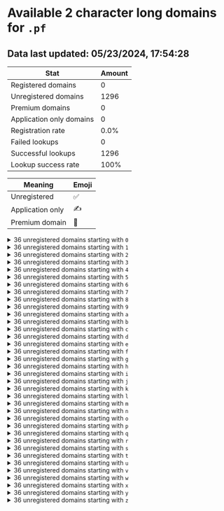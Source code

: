 # Available 2 character long domains for `.pf`

## Data last updated: 05/23/2024, 17:54:28

|Stat|Amount|
|--|--|
|Registered domains|0|
|Unregistered domains|1296|
|Premium domains|0|
|Application only domains|0|
|Registration rate|0.0%|
|Failed lookups|0|
|Successful lookups|1296|
|Lookup success rate|100%|


|Meaning|Emoji|
|--|--|
|Unregistered|:white_check_mark:|
|Application only|:writing_hand:|
|Premium domain|:gem:|

<details>
<summary>36 unregistered domains starting with <bold><code>0</code></bold></summary>

|Type|Domain|
|--|--|
|:white_check_mark:|`00.pf`|
|:white_check_mark:|`01.pf`|
|:white_check_mark:|`02.pf`|
|:white_check_mark:|`03.pf`|
|:white_check_mark:|`04.pf`|
|:white_check_mark:|`05.pf`|
|:white_check_mark:|`06.pf`|
|:white_check_mark:|`07.pf`|
|:white_check_mark:|`08.pf`|
|:white_check_mark:|`09.pf`|
|:white_check_mark:|`0a.pf`|
|:white_check_mark:|`0b.pf`|
|:white_check_mark:|`0c.pf`|
|:white_check_mark:|`0d.pf`|
|:white_check_mark:|`0e.pf`|
|:white_check_mark:|`0f.pf`|
|:white_check_mark:|`0g.pf`|
|:white_check_mark:|`0h.pf`|
|:white_check_mark:|`0i.pf`|
|:white_check_mark:|`0j.pf`|
|:white_check_mark:|`0k.pf`|
|:white_check_mark:|`0l.pf`|
|:white_check_mark:|`0m.pf`|
|:white_check_mark:|`0n.pf`|
|:white_check_mark:|`0o.pf`|
|:white_check_mark:|`0p.pf`|
|:white_check_mark:|`0q.pf`|
|:white_check_mark:|`0r.pf`|
|:white_check_mark:|`0s.pf`|
|:white_check_mark:|`0t.pf`|
|:white_check_mark:|`0u.pf`|
|:white_check_mark:|`0v.pf`|
|:white_check_mark:|`0w.pf`|
|:white_check_mark:|`0x.pf`|
|:white_check_mark:|`0y.pf`|
|:white_check_mark:|`0z.pf`|
</details>
<details>
<summary>36 unregistered domains starting with <bold><code>1</code></bold></summary>

|Type|Domain|
|--|--|
|:white_check_mark:|`10.pf`|
|:white_check_mark:|`11.pf`|
|:white_check_mark:|`12.pf`|
|:white_check_mark:|`13.pf`|
|:white_check_mark:|`14.pf`|
|:white_check_mark:|`15.pf`|
|:white_check_mark:|`16.pf`|
|:white_check_mark:|`17.pf`|
|:white_check_mark:|`18.pf`|
|:white_check_mark:|`19.pf`|
|:white_check_mark:|`1a.pf`|
|:white_check_mark:|`1b.pf`|
|:white_check_mark:|`1c.pf`|
|:white_check_mark:|`1d.pf`|
|:white_check_mark:|`1e.pf`|
|:white_check_mark:|`1f.pf`|
|:white_check_mark:|`1g.pf`|
|:white_check_mark:|`1h.pf`|
|:white_check_mark:|`1i.pf`|
|:white_check_mark:|`1j.pf`|
|:white_check_mark:|`1k.pf`|
|:white_check_mark:|`1l.pf`|
|:white_check_mark:|`1m.pf`|
|:white_check_mark:|`1n.pf`|
|:white_check_mark:|`1o.pf`|
|:white_check_mark:|`1p.pf`|
|:white_check_mark:|`1q.pf`|
|:white_check_mark:|`1r.pf`|
|:white_check_mark:|`1s.pf`|
|:white_check_mark:|`1t.pf`|
|:white_check_mark:|`1u.pf`|
|:white_check_mark:|`1v.pf`|
|:white_check_mark:|`1w.pf`|
|:white_check_mark:|`1x.pf`|
|:white_check_mark:|`1y.pf`|
|:white_check_mark:|`1z.pf`|
</details>
<details>
<summary>36 unregistered domains starting with <bold><code>2</code></bold></summary>

|Type|Domain|
|--|--|
|:white_check_mark:|`20.pf`|
|:white_check_mark:|`21.pf`|
|:white_check_mark:|`22.pf`|
|:white_check_mark:|`23.pf`|
|:white_check_mark:|`24.pf`|
|:white_check_mark:|`25.pf`|
|:white_check_mark:|`26.pf`|
|:white_check_mark:|`27.pf`|
|:white_check_mark:|`28.pf`|
|:white_check_mark:|`29.pf`|
|:white_check_mark:|`2a.pf`|
|:white_check_mark:|`2b.pf`|
|:white_check_mark:|`2c.pf`|
|:white_check_mark:|`2d.pf`|
|:white_check_mark:|`2e.pf`|
|:white_check_mark:|`2f.pf`|
|:white_check_mark:|`2g.pf`|
|:white_check_mark:|`2h.pf`|
|:white_check_mark:|`2i.pf`|
|:white_check_mark:|`2j.pf`|
|:white_check_mark:|`2k.pf`|
|:white_check_mark:|`2l.pf`|
|:white_check_mark:|`2m.pf`|
|:white_check_mark:|`2n.pf`|
|:white_check_mark:|`2o.pf`|
|:white_check_mark:|`2p.pf`|
|:white_check_mark:|`2q.pf`|
|:white_check_mark:|`2r.pf`|
|:white_check_mark:|`2s.pf`|
|:white_check_mark:|`2t.pf`|
|:white_check_mark:|`2u.pf`|
|:white_check_mark:|`2v.pf`|
|:white_check_mark:|`2w.pf`|
|:white_check_mark:|`2x.pf`|
|:white_check_mark:|`2y.pf`|
|:white_check_mark:|`2z.pf`|
</details>
<details>
<summary>36 unregistered domains starting with <bold><code>3</code></bold></summary>

|Type|Domain|
|--|--|
|:white_check_mark:|`30.pf`|
|:white_check_mark:|`31.pf`|
|:white_check_mark:|`32.pf`|
|:white_check_mark:|`33.pf`|
|:white_check_mark:|`34.pf`|
|:white_check_mark:|`35.pf`|
|:white_check_mark:|`36.pf`|
|:white_check_mark:|`37.pf`|
|:white_check_mark:|`38.pf`|
|:white_check_mark:|`39.pf`|
|:white_check_mark:|`3a.pf`|
|:white_check_mark:|`3b.pf`|
|:white_check_mark:|`3c.pf`|
|:white_check_mark:|`3d.pf`|
|:white_check_mark:|`3e.pf`|
|:white_check_mark:|`3f.pf`|
|:white_check_mark:|`3g.pf`|
|:white_check_mark:|`3h.pf`|
|:white_check_mark:|`3i.pf`|
|:white_check_mark:|`3j.pf`|
|:white_check_mark:|`3k.pf`|
|:white_check_mark:|`3l.pf`|
|:white_check_mark:|`3m.pf`|
|:white_check_mark:|`3n.pf`|
|:white_check_mark:|`3o.pf`|
|:white_check_mark:|`3p.pf`|
|:white_check_mark:|`3q.pf`|
|:white_check_mark:|`3r.pf`|
|:white_check_mark:|`3s.pf`|
|:white_check_mark:|`3t.pf`|
|:white_check_mark:|`3u.pf`|
|:white_check_mark:|`3v.pf`|
|:white_check_mark:|`3w.pf`|
|:white_check_mark:|`3x.pf`|
|:white_check_mark:|`3y.pf`|
|:white_check_mark:|`3z.pf`|
</details>
<details>
<summary>36 unregistered domains starting with <bold><code>4</code></bold></summary>

|Type|Domain|
|--|--|
|:white_check_mark:|`40.pf`|
|:white_check_mark:|`41.pf`|
|:white_check_mark:|`42.pf`|
|:white_check_mark:|`43.pf`|
|:white_check_mark:|`44.pf`|
|:white_check_mark:|`45.pf`|
|:white_check_mark:|`46.pf`|
|:white_check_mark:|`47.pf`|
|:white_check_mark:|`48.pf`|
|:white_check_mark:|`49.pf`|
|:white_check_mark:|`4a.pf`|
|:white_check_mark:|`4b.pf`|
|:white_check_mark:|`4c.pf`|
|:white_check_mark:|`4d.pf`|
|:white_check_mark:|`4e.pf`|
|:white_check_mark:|`4f.pf`|
|:white_check_mark:|`4g.pf`|
|:white_check_mark:|`4h.pf`|
|:white_check_mark:|`4i.pf`|
|:white_check_mark:|`4j.pf`|
|:white_check_mark:|`4k.pf`|
|:white_check_mark:|`4l.pf`|
|:white_check_mark:|`4m.pf`|
|:white_check_mark:|`4n.pf`|
|:white_check_mark:|`4o.pf`|
|:white_check_mark:|`4p.pf`|
|:white_check_mark:|`4q.pf`|
|:white_check_mark:|`4r.pf`|
|:white_check_mark:|`4s.pf`|
|:white_check_mark:|`4t.pf`|
|:white_check_mark:|`4u.pf`|
|:white_check_mark:|`4v.pf`|
|:white_check_mark:|`4w.pf`|
|:white_check_mark:|`4x.pf`|
|:white_check_mark:|`4y.pf`|
|:white_check_mark:|`4z.pf`|
</details>
<details>
<summary>36 unregistered domains starting with <bold><code>5</code></bold></summary>

|Type|Domain|
|--|--|
|:white_check_mark:|`50.pf`|
|:white_check_mark:|`51.pf`|
|:white_check_mark:|`52.pf`|
|:white_check_mark:|`53.pf`|
|:white_check_mark:|`54.pf`|
|:white_check_mark:|`55.pf`|
|:white_check_mark:|`56.pf`|
|:white_check_mark:|`57.pf`|
|:white_check_mark:|`58.pf`|
|:white_check_mark:|`59.pf`|
|:white_check_mark:|`5a.pf`|
|:white_check_mark:|`5b.pf`|
|:white_check_mark:|`5c.pf`|
|:white_check_mark:|`5d.pf`|
|:white_check_mark:|`5e.pf`|
|:white_check_mark:|`5f.pf`|
|:white_check_mark:|`5g.pf`|
|:white_check_mark:|`5h.pf`|
|:white_check_mark:|`5i.pf`|
|:white_check_mark:|`5j.pf`|
|:white_check_mark:|`5k.pf`|
|:white_check_mark:|`5l.pf`|
|:white_check_mark:|`5m.pf`|
|:white_check_mark:|`5n.pf`|
|:white_check_mark:|`5o.pf`|
|:white_check_mark:|`5p.pf`|
|:white_check_mark:|`5q.pf`|
|:white_check_mark:|`5r.pf`|
|:white_check_mark:|`5s.pf`|
|:white_check_mark:|`5t.pf`|
|:white_check_mark:|`5u.pf`|
|:white_check_mark:|`5v.pf`|
|:white_check_mark:|`5w.pf`|
|:white_check_mark:|`5x.pf`|
|:white_check_mark:|`5y.pf`|
|:white_check_mark:|`5z.pf`|
</details>
<details>
<summary>36 unregistered domains starting with <bold><code>6</code></bold></summary>

|Type|Domain|
|--|--|
|:white_check_mark:|`60.pf`|
|:white_check_mark:|`61.pf`|
|:white_check_mark:|`62.pf`|
|:white_check_mark:|`63.pf`|
|:white_check_mark:|`64.pf`|
|:white_check_mark:|`65.pf`|
|:white_check_mark:|`66.pf`|
|:white_check_mark:|`67.pf`|
|:white_check_mark:|`68.pf`|
|:white_check_mark:|`69.pf`|
|:white_check_mark:|`6a.pf`|
|:white_check_mark:|`6b.pf`|
|:white_check_mark:|`6c.pf`|
|:white_check_mark:|`6d.pf`|
|:white_check_mark:|`6e.pf`|
|:white_check_mark:|`6f.pf`|
|:white_check_mark:|`6g.pf`|
|:white_check_mark:|`6h.pf`|
|:white_check_mark:|`6i.pf`|
|:white_check_mark:|`6j.pf`|
|:white_check_mark:|`6k.pf`|
|:white_check_mark:|`6l.pf`|
|:white_check_mark:|`6m.pf`|
|:white_check_mark:|`6n.pf`|
|:white_check_mark:|`6o.pf`|
|:white_check_mark:|`6p.pf`|
|:white_check_mark:|`6q.pf`|
|:white_check_mark:|`6r.pf`|
|:white_check_mark:|`6s.pf`|
|:white_check_mark:|`6t.pf`|
|:white_check_mark:|`6u.pf`|
|:white_check_mark:|`6v.pf`|
|:white_check_mark:|`6w.pf`|
|:white_check_mark:|`6x.pf`|
|:white_check_mark:|`6y.pf`|
|:white_check_mark:|`6z.pf`|
</details>
<details>
<summary>36 unregistered domains starting with <bold><code>7</code></bold></summary>

|Type|Domain|
|--|--|
|:white_check_mark:|`70.pf`|
|:white_check_mark:|`71.pf`|
|:white_check_mark:|`72.pf`|
|:white_check_mark:|`73.pf`|
|:white_check_mark:|`74.pf`|
|:white_check_mark:|`75.pf`|
|:white_check_mark:|`76.pf`|
|:white_check_mark:|`77.pf`|
|:white_check_mark:|`78.pf`|
|:white_check_mark:|`79.pf`|
|:white_check_mark:|`7a.pf`|
|:white_check_mark:|`7b.pf`|
|:white_check_mark:|`7c.pf`|
|:white_check_mark:|`7d.pf`|
|:white_check_mark:|`7e.pf`|
|:white_check_mark:|`7f.pf`|
|:white_check_mark:|`7g.pf`|
|:white_check_mark:|`7h.pf`|
|:white_check_mark:|`7i.pf`|
|:white_check_mark:|`7j.pf`|
|:white_check_mark:|`7k.pf`|
|:white_check_mark:|`7l.pf`|
|:white_check_mark:|`7m.pf`|
|:white_check_mark:|`7n.pf`|
|:white_check_mark:|`7o.pf`|
|:white_check_mark:|`7p.pf`|
|:white_check_mark:|`7q.pf`|
|:white_check_mark:|`7r.pf`|
|:white_check_mark:|`7s.pf`|
|:white_check_mark:|`7t.pf`|
|:white_check_mark:|`7u.pf`|
|:white_check_mark:|`7v.pf`|
|:white_check_mark:|`7w.pf`|
|:white_check_mark:|`7x.pf`|
|:white_check_mark:|`7y.pf`|
|:white_check_mark:|`7z.pf`|
</details>
<details>
<summary>36 unregistered domains starting with <bold><code>8</code></bold></summary>

|Type|Domain|
|--|--|
|:white_check_mark:|`80.pf`|
|:white_check_mark:|`81.pf`|
|:white_check_mark:|`82.pf`|
|:white_check_mark:|`83.pf`|
|:white_check_mark:|`84.pf`|
|:white_check_mark:|`85.pf`|
|:white_check_mark:|`86.pf`|
|:white_check_mark:|`87.pf`|
|:white_check_mark:|`88.pf`|
|:white_check_mark:|`89.pf`|
|:white_check_mark:|`8a.pf`|
|:white_check_mark:|`8b.pf`|
|:white_check_mark:|`8c.pf`|
|:white_check_mark:|`8d.pf`|
|:white_check_mark:|`8e.pf`|
|:white_check_mark:|`8f.pf`|
|:white_check_mark:|`8g.pf`|
|:white_check_mark:|`8h.pf`|
|:white_check_mark:|`8i.pf`|
|:white_check_mark:|`8j.pf`|
|:white_check_mark:|`8k.pf`|
|:white_check_mark:|`8l.pf`|
|:white_check_mark:|`8m.pf`|
|:white_check_mark:|`8n.pf`|
|:white_check_mark:|`8o.pf`|
|:white_check_mark:|`8p.pf`|
|:white_check_mark:|`8q.pf`|
|:white_check_mark:|`8r.pf`|
|:white_check_mark:|`8s.pf`|
|:white_check_mark:|`8t.pf`|
|:white_check_mark:|`8u.pf`|
|:white_check_mark:|`8v.pf`|
|:white_check_mark:|`8w.pf`|
|:white_check_mark:|`8x.pf`|
|:white_check_mark:|`8y.pf`|
|:white_check_mark:|`8z.pf`|
</details>
<details>
<summary>36 unregistered domains starting with <bold><code>9</code></bold></summary>

|Type|Domain|
|--|--|
|:white_check_mark:|`90.pf`|
|:white_check_mark:|`91.pf`|
|:white_check_mark:|`92.pf`|
|:white_check_mark:|`93.pf`|
|:white_check_mark:|`94.pf`|
|:white_check_mark:|`95.pf`|
|:white_check_mark:|`96.pf`|
|:white_check_mark:|`97.pf`|
|:white_check_mark:|`98.pf`|
|:white_check_mark:|`99.pf`|
|:white_check_mark:|`9a.pf`|
|:white_check_mark:|`9b.pf`|
|:white_check_mark:|`9c.pf`|
|:white_check_mark:|`9d.pf`|
|:white_check_mark:|`9e.pf`|
|:white_check_mark:|`9f.pf`|
|:white_check_mark:|`9g.pf`|
|:white_check_mark:|`9h.pf`|
|:white_check_mark:|`9i.pf`|
|:white_check_mark:|`9j.pf`|
|:white_check_mark:|`9k.pf`|
|:white_check_mark:|`9l.pf`|
|:white_check_mark:|`9m.pf`|
|:white_check_mark:|`9n.pf`|
|:white_check_mark:|`9o.pf`|
|:white_check_mark:|`9p.pf`|
|:white_check_mark:|`9q.pf`|
|:white_check_mark:|`9r.pf`|
|:white_check_mark:|`9s.pf`|
|:white_check_mark:|`9t.pf`|
|:white_check_mark:|`9u.pf`|
|:white_check_mark:|`9v.pf`|
|:white_check_mark:|`9w.pf`|
|:white_check_mark:|`9x.pf`|
|:white_check_mark:|`9y.pf`|
|:white_check_mark:|`9z.pf`|
</details>
<details>
<summary>36 unregistered domains starting with <bold><code>a</code></bold></summary>

|Type|Domain|
|--|--|
|:white_check_mark:|`a0.pf`|
|:white_check_mark:|`a1.pf`|
|:white_check_mark:|`a2.pf`|
|:white_check_mark:|`a3.pf`|
|:white_check_mark:|`a4.pf`|
|:white_check_mark:|`a5.pf`|
|:white_check_mark:|`a6.pf`|
|:white_check_mark:|`a7.pf`|
|:white_check_mark:|`a8.pf`|
|:white_check_mark:|`a9.pf`|
|:white_check_mark:|`aa.pf`|
|:white_check_mark:|`ab.pf`|
|:white_check_mark:|`ac.pf`|
|:white_check_mark:|`ad.pf`|
|:white_check_mark:|`ae.pf`|
|:white_check_mark:|`af.pf`|
|:white_check_mark:|`ag.pf`|
|:white_check_mark:|`ah.pf`|
|:white_check_mark:|`ai.pf`|
|:white_check_mark:|`aj.pf`|
|:white_check_mark:|`ak.pf`|
|:white_check_mark:|`al.pf`|
|:white_check_mark:|`am.pf`|
|:white_check_mark:|`an.pf`|
|:white_check_mark:|`ao.pf`|
|:white_check_mark:|`ap.pf`|
|:white_check_mark:|`aq.pf`|
|:white_check_mark:|`ar.pf`|
|:white_check_mark:|`as.pf`|
|:white_check_mark:|`at.pf`|
|:white_check_mark:|`au.pf`|
|:white_check_mark:|`av.pf`|
|:white_check_mark:|`aw.pf`|
|:white_check_mark:|`ax.pf`|
|:white_check_mark:|`ay.pf`|
|:white_check_mark:|`az.pf`|
</details>
<details>
<summary>36 unregistered domains starting with <bold><code>b</code></bold></summary>

|Type|Domain|
|--|--|
|:white_check_mark:|`b0.pf`|
|:white_check_mark:|`b1.pf`|
|:white_check_mark:|`b2.pf`|
|:white_check_mark:|`b3.pf`|
|:white_check_mark:|`b4.pf`|
|:white_check_mark:|`b5.pf`|
|:white_check_mark:|`b6.pf`|
|:white_check_mark:|`b7.pf`|
|:white_check_mark:|`b8.pf`|
|:white_check_mark:|`b9.pf`|
|:white_check_mark:|`ba.pf`|
|:white_check_mark:|`bb.pf`|
|:white_check_mark:|`bc.pf`|
|:white_check_mark:|`bd.pf`|
|:white_check_mark:|`be.pf`|
|:white_check_mark:|`bf.pf`|
|:white_check_mark:|`bg.pf`|
|:white_check_mark:|`bh.pf`|
|:white_check_mark:|`bi.pf`|
|:white_check_mark:|`bj.pf`|
|:white_check_mark:|`bk.pf`|
|:white_check_mark:|`bl.pf`|
|:white_check_mark:|`bm.pf`|
|:white_check_mark:|`bn.pf`|
|:white_check_mark:|`bo.pf`|
|:white_check_mark:|`bp.pf`|
|:white_check_mark:|`bq.pf`|
|:white_check_mark:|`br.pf`|
|:white_check_mark:|`bs.pf`|
|:white_check_mark:|`bt.pf`|
|:white_check_mark:|`bu.pf`|
|:white_check_mark:|`bv.pf`|
|:white_check_mark:|`bw.pf`|
|:white_check_mark:|`bx.pf`|
|:white_check_mark:|`by.pf`|
|:white_check_mark:|`bz.pf`|
</details>
<details>
<summary>36 unregistered domains starting with <bold><code>c</code></bold></summary>

|Type|Domain|
|--|--|
|:white_check_mark:|`c0.pf`|
|:white_check_mark:|`c1.pf`|
|:white_check_mark:|`c2.pf`|
|:white_check_mark:|`c3.pf`|
|:white_check_mark:|`c4.pf`|
|:white_check_mark:|`c5.pf`|
|:white_check_mark:|`c6.pf`|
|:white_check_mark:|`c7.pf`|
|:white_check_mark:|`c8.pf`|
|:white_check_mark:|`c9.pf`|
|:white_check_mark:|`ca.pf`|
|:white_check_mark:|`cb.pf`|
|:white_check_mark:|`cc.pf`|
|:white_check_mark:|`cd.pf`|
|:white_check_mark:|`ce.pf`|
|:white_check_mark:|`cf.pf`|
|:white_check_mark:|`cg.pf`|
|:white_check_mark:|`ch.pf`|
|:white_check_mark:|`ci.pf`|
|:white_check_mark:|`cj.pf`|
|:white_check_mark:|`ck.pf`|
|:white_check_mark:|`cl.pf`|
|:white_check_mark:|`cm.pf`|
|:white_check_mark:|`cn.pf`|
|:white_check_mark:|`co.pf`|
|:white_check_mark:|`cp.pf`|
|:white_check_mark:|`cq.pf`|
|:white_check_mark:|`cr.pf`|
|:white_check_mark:|`cs.pf`|
|:white_check_mark:|`ct.pf`|
|:white_check_mark:|`cu.pf`|
|:white_check_mark:|`cv.pf`|
|:white_check_mark:|`cw.pf`|
|:white_check_mark:|`cx.pf`|
|:white_check_mark:|`cy.pf`|
|:white_check_mark:|`cz.pf`|
</details>
<details>
<summary>36 unregistered domains starting with <bold><code>d</code></bold></summary>

|Type|Domain|
|--|--|
|:white_check_mark:|`d0.pf`|
|:white_check_mark:|`d1.pf`|
|:white_check_mark:|`d2.pf`|
|:white_check_mark:|`d3.pf`|
|:white_check_mark:|`d4.pf`|
|:white_check_mark:|`d5.pf`|
|:white_check_mark:|`d6.pf`|
|:white_check_mark:|`d7.pf`|
|:white_check_mark:|`d8.pf`|
|:white_check_mark:|`d9.pf`|
|:white_check_mark:|`da.pf`|
|:white_check_mark:|`db.pf`|
|:white_check_mark:|`dc.pf`|
|:white_check_mark:|`dd.pf`|
|:white_check_mark:|`de.pf`|
|:white_check_mark:|`df.pf`|
|:white_check_mark:|`dg.pf`|
|:white_check_mark:|`dh.pf`|
|:white_check_mark:|`di.pf`|
|:white_check_mark:|`dj.pf`|
|:white_check_mark:|`dk.pf`|
|:white_check_mark:|`dl.pf`|
|:white_check_mark:|`dm.pf`|
|:white_check_mark:|`dn.pf`|
|:white_check_mark:|`do.pf`|
|:white_check_mark:|`dp.pf`|
|:white_check_mark:|`dq.pf`|
|:white_check_mark:|`dr.pf`|
|:white_check_mark:|`ds.pf`|
|:white_check_mark:|`dt.pf`|
|:white_check_mark:|`du.pf`|
|:white_check_mark:|`dv.pf`|
|:white_check_mark:|`dw.pf`|
|:white_check_mark:|`dx.pf`|
|:white_check_mark:|`dy.pf`|
|:white_check_mark:|`dz.pf`|
</details>
<details>
<summary>36 unregistered domains starting with <bold><code>e</code></bold></summary>

|Type|Domain|
|--|--|
|:white_check_mark:|`e0.pf`|
|:white_check_mark:|`e1.pf`|
|:white_check_mark:|`e2.pf`|
|:white_check_mark:|`e3.pf`|
|:white_check_mark:|`e4.pf`|
|:white_check_mark:|`e5.pf`|
|:white_check_mark:|`e6.pf`|
|:white_check_mark:|`e7.pf`|
|:white_check_mark:|`e8.pf`|
|:white_check_mark:|`e9.pf`|
|:white_check_mark:|`ea.pf`|
|:white_check_mark:|`eb.pf`|
|:white_check_mark:|`ec.pf`|
|:white_check_mark:|`ed.pf`|
|:white_check_mark:|`ee.pf`|
|:white_check_mark:|`ef.pf`|
|:white_check_mark:|`eg.pf`|
|:white_check_mark:|`eh.pf`|
|:white_check_mark:|`ei.pf`|
|:white_check_mark:|`ej.pf`|
|:white_check_mark:|`ek.pf`|
|:white_check_mark:|`el.pf`|
|:white_check_mark:|`em.pf`|
|:white_check_mark:|`en.pf`|
|:white_check_mark:|`eo.pf`|
|:white_check_mark:|`ep.pf`|
|:white_check_mark:|`eq.pf`|
|:white_check_mark:|`er.pf`|
|:white_check_mark:|`es.pf`|
|:white_check_mark:|`et.pf`|
|:white_check_mark:|`eu.pf`|
|:white_check_mark:|`ev.pf`|
|:white_check_mark:|`ew.pf`|
|:white_check_mark:|`ex.pf`|
|:white_check_mark:|`ey.pf`|
|:white_check_mark:|`ez.pf`|
</details>
<details>
<summary>36 unregistered domains starting with <bold><code>f</code></bold></summary>

|Type|Domain|
|--|--|
|:white_check_mark:|`f0.pf`|
|:white_check_mark:|`f1.pf`|
|:white_check_mark:|`f2.pf`|
|:white_check_mark:|`f3.pf`|
|:white_check_mark:|`f4.pf`|
|:white_check_mark:|`f5.pf`|
|:white_check_mark:|`f6.pf`|
|:white_check_mark:|`f7.pf`|
|:white_check_mark:|`f8.pf`|
|:white_check_mark:|`f9.pf`|
|:white_check_mark:|`fa.pf`|
|:white_check_mark:|`fb.pf`|
|:white_check_mark:|`fc.pf`|
|:white_check_mark:|`fd.pf`|
|:white_check_mark:|`fe.pf`|
|:white_check_mark:|`ff.pf`|
|:white_check_mark:|`fg.pf`|
|:white_check_mark:|`fh.pf`|
|:white_check_mark:|`fi.pf`|
|:white_check_mark:|`fj.pf`|
|:white_check_mark:|`fk.pf`|
|:white_check_mark:|`fl.pf`|
|:white_check_mark:|`fm.pf`|
|:white_check_mark:|`fn.pf`|
|:white_check_mark:|`fo.pf`|
|:white_check_mark:|`fp.pf`|
|:white_check_mark:|`fq.pf`|
|:white_check_mark:|`fr.pf`|
|:white_check_mark:|`fs.pf`|
|:white_check_mark:|`ft.pf`|
|:white_check_mark:|`fu.pf`|
|:white_check_mark:|`fv.pf`|
|:white_check_mark:|`fw.pf`|
|:white_check_mark:|`fx.pf`|
|:white_check_mark:|`fy.pf`|
|:white_check_mark:|`fz.pf`|
</details>
<details>
<summary>36 unregistered domains starting with <bold><code>g</code></bold></summary>

|Type|Domain|
|--|--|
|:white_check_mark:|`g0.pf`|
|:white_check_mark:|`g1.pf`|
|:white_check_mark:|`g2.pf`|
|:white_check_mark:|`g3.pf`|
|:white_check_mark:|`g4.pf`|
|:white_check_mark:|`g5.pf`|
|:white_check_mark:|`g6.pf`|
|:white_check_mark:|`g7.pf`|
|:white_check_mark:|`g8.pf`|
|:white_check_mark:|`g9.pf`|
|:white_check_mark:|`ga.pf`|
|:white_check_mark:|`gb.pf`|
|:white_check_mark:|`gc.pf`|
|:white_check_mark:|`gd.pf`|
|:white_check_mark:|`ge.pf`|
|:white_check_mark:|`gf.pf`|
|:white_check_mark:|`gg.pf`|
|:white_check_mark:|`gh.pf`|
|:white_check_mark:|`gi.pf`|
|:white_check_mark:|`gj.pf`|
|:white_check_mark:|`gk.pf`|
|:white_check_mark:|`gl.pf`|
|:white_check_mark:|`gm.pf`|
|:white_check_mark:|`gn.pf`|
|:white_check_mark:|`go.pf`|
|:white_check_mark:|`gp.pf`|
|:white_check_mark:|`gq.pf`|
|:white_check_mark:|`gr.pf`|
|:white_check_mark:|`gs.pf`|
|:white_check_mark:|`gt.pf`|
|:white_check_mark:|`gu.pf`|
|:white_check_mark:|`gv.pf`|
|:white_check_mark:|`gw.pf`|
|:white_check_mark:|`gx.pf`|
|:white_check_mark:|`gy.pf`|
|:white_check_mark:|`gz.pf`|
</details>
<details>
<summary>36 unregistered domains starting with <bold><code>h</code></bold></summary>

|Type|Domain|
|--|--|
|:white_check_mark:|`h0.pf`|
|:white_check_mark:|`h1.pf`|
|:white_check_mark:|`h2.pf`|
|:white_check_mark:|`h3.pf`|
|:white_check_mark:|`h4.pf`|
|:white_check_mark:|`h5.pf`|
|:white_check_mark:|`h6.pf`|
|:white_check_mark:|`h7.pf`|
|:white_check_mark:|`h8.pf`|
|:white_check_mark:|`h9.pf`|
|:white_check_mark:|`ha.pf`|
|:white_check_mark:|`hb.pf`|
|:white_check_mark:|`hc.pf`|
|:white_check_mark:|`hd.pf`|
|:white_check_mark:|`he.pf`|
|:white_check_mark:|`hf.pf`|
|:white_check_mark:|`hg.pf`|
|:white_check_mark:|`hh.pf`|
|:white_check_mark:|`hi.pf`|
|:white_check_mark:|`hj.pf`|
|:white_check_mark:|`hk.pf`|
|:white_check_mark:|`hl.pf`|
|:white_check_mark:|`hm.pf`|
|:white_check_mark:|`hn.pf`|
|:white_check_mark:|`ho.pf`|
|:white_check_mark:|`hp.pf`|
|:white_check_mark:|`hq.pf`|
|:white_check_mark:|`hr.pf`|
|:white_check_mark:|`hs.pf`|
|:white_check_mark:|`ht.pf`|
|:white_check_mark:|`hu.pf`|
|:white_check_mark:|`hv.pf`|
|:white_check_mark:|`hw.pf`|
|:white_check_mark:|`hx.pf`|
|:white_check_mark:|`hy.pf`|
|:white_check_mark:|`hz.pf`|
</details>
<details>
<summary>36 unregistered domains starting with <bold><code>i</code></bold></summary>

|Type|Domain|
|--|--|
|:white_check_mark:|`i0.pf`|
|:white_check_mark:|`i1.pf`|
|:white_check_mark:|`i2.pf`|
|:white_check_mark:|`i3.pf`|
|:white_check_mark:|`i4.pf`|
|:white_check_mark:|`i5.pf`|
|:white_check_mark:|`i6.pf`|
|:white_check_mark:|`i7.pf`|
|:white_check_mark:|`i8.pf`|
|:white_check_mark:|`i9.pf`|
|:white_check_mark:|`ia.pf`|
|:white_check_mark:|`ib.pf`|
|:white_check_mark:|`ic.pf`|
|:white_check_mark:|`id.pf`|
|:white_check_mark:|`ie.pf`|
|:white_check_mark:|`if.pf`|
|:white_check_mark:|`ig.pf`|
|:white_check_mark:|`ih.pf`|
|:white_check_mark:|`ii.pf`|
|:white_check_mark:|`ij.pf`|
|:white_check_mark:|`ik.pf`|
|:white_check_mark:|`il.pf`|
|:white_check_mark:|`im.pf`|
|:white_check_mark:|`in.pf`|
|:white_check_mark:|`io.pf`|
|:white_check_mark:|`ip.pf`|
|:white_check_mark:|`iq.pf`|
|:white_check_mark:|`ir.pf`|
|:white_check_mark:|`is.pf`|
|:white_check_mark:|`it.pf`|
|:white_check_mark:|`iu.pf`|
|:white_check_mark:|`iv.pf`|
|:white_check_mark:|`iw.pf`|
|:white_check_mark:|`ix.pf`|
|:white_check_mark:|`iy.pf`|
|:white_check_mark:|`iz.pf`|
</details>
<details>
<summary>36 unregistered domains starting with <bold><code>j</code></bold></summary>

|Type|Domain|
|--|--|
|:white_check_mark:|`j0.pf`|
|:white_check_mark:|`j1.pf`|
|:white_check_mark:|`j2.pf`|
|:white_check_mark:|`j3.pf`|
|:white_check_mark:|`j4.pf`|
|:white_check_mark:|`j5.pf`|
|:white_check_mark:|`j6.pf`|
|:white_check_mark:|`j7.pf`|
|:white_check_mark:|`j8.pf`|
|:white_check_mark:|`j9.pf`|
|:white_check_mark:|`ja.pf`|
|:white_check_mark:|`jb.pf`|
|:white_check_mark:|`jc.pf`|
|:white_check_mark:|`jd.pf`|
|:white_check_mark:|`je.pf`|
|:white_check_mark:|`jf.pf`|
|:white_check_mark:|`jg.pf`|
|:white_check_mark:|`jh.pf`|
|:white_check_mark:|`ji.pf`|
|:white_check_mark:|`jj.pf`|
|:white_check_mark:|`jk.pf`|
|:white_check_mark:|`jl.pf`|
|:white_check_mark:|`jm.pf`|
|:white_check_mark:|`jn.pf`|
|:white_check_mark:|`jo.pf`|
|:white_check_mark:|`jp.pf`|
|:white_check_mark:|`jq.pf`|
|:white_check_mark:|`jr.pf`|
|:white_check_mark:|`js.pf`|
|:white_check_mark:|`jt.pf`|
|:white_check_mark:|`ju.pf`|
|:white_check_mark:|`jv.pf`|
|:white_check_mark:|`jw.pf`|
|:white_check_mark:|`jx.pf`|
|:white_check_mark:|`jy.pf`|
|:white_check_mark:|`jz.pf`|
</details>
<details>
<summary>36 unregistered domains starting with <bold><code>k</code></bold></summary>

|Type|Domain|
|--|--|
|:white_check_mark:|`k0.pf`|
|:white_check_mark:|`k1.pf`|
|:white_check_mark:|`k2.pf`|
|:white_check_mark:|`k3.pf`|
|:white_check_mark:|`k4.pf`|
|:white_check_mark:|`k5.pf`|
|:white_check_mark:|`k6.pf`|
|:white_check_mark:|`k7.pf`|
|:white_check_mark:|`k8.pf`|
|:white_check_mark:|`k9.pf`|
|:white_check_mark:|`ka.pf`|
|:white_check_mark:|`kb.pf`|
|:white_check_mark:|`kc.pf`|
|:white_check_mark:|`kd.pf`|
|:white_check_mark:|`ke.pf`|
|:white_check_mark:|`kf.pf`|
|:white_check_mark:|`kg.pf`|
|:white_check_mark:|`kh.pf`|
|:white_check_mark:|`ki.pf`|
|:white_check_mark:|`kj.pf`|
|:white_check_mark:|`kk.pf`|
|:white_check_mark:|`kl.pf`|
|:white_check_mark:|`km.pf`|
|:white_check_mark:|`kn.pf`|
|:white_check_mark:|`ko.pf`|
|:white_check_mark:|`kp.pf`|
|:white_check_mark:|`kq.pf`|
|:white_check_mark:|`kr.pf`|
|:white_check_mark:|`ks.pf`|
|:white_check_mark:|`kt.pf`|
|:white_check_mark:|`ku.pf`|
|:white_check_mark:|`kv.pf`|
|:white_check_mark:|`kw.pf`|
|:white_check_mark:|`kx.pf`|
|:white_check_mark:|`ky.pf`|
|:white_check_mark:|`kz.pf`|
</details>
<details>
<summary>36 unregistered domains starting with <bold><code>l</code></bold></summary>

|Type|Domain|
|--|--|
|:white_check_mark:|`l0.pf`|
|:white_check_mark:|`l1.pf`|
|:white_check_mark:|`l2.pf`|
|:white_check_mark:|`l3.pf`|
|:white_check_mark:|`l4.pf`|
|:white_check_mark:|`l5.pf`|
|:white_check_mark:|`l6.pf`|
|:white_check_mark:|`l7.pf`|
|:white_check_mark:|`l8.pf`|
|:white_check_mark:|`l9.pf`|
|:white_check_mark:|`la.pf`|
|:white_check_mark:|`lb.pf`|
|:white_check_mark:|`lc.pf`|
|:white_check_mark:|`ld.pf`|
|:white_check_mark:|`le.pf`|
|:white_check_mark:|`lf.pf`|
|:white_check_mark:|`lg.pf`|
|:white_check_mark:|`lh.pf`|
|:white_check_mark:|`li.pf`|
|:white_check_mark:|`lj.pf`|
|:white_check_mark:|`lk.pf`|
|:white_check_mark:|`ll.pf`|
|:white_check_mark:|`lm.pf`|
|:white_check_mark:|`ln.pf`|
|:white_check_mark:|`lo.pf`|
|:white_check_mark:|`lp.pf`|
|:white_check_mark:|`lq.pf`|
|:white_check_mark:|`lr.pf`|
|:white_check_mark:|`ls.pf`|
|:white_check_mark:|`lt.pf`|
|:white_check_mark:|`lu.pf`|
|:white_check_mark:|`lv.pf`|
|:white_check_mark:|`lw.pf`|
|:white_check_mark:|`lx.pf`|
|:white_check_mark:|`ly.pf`|
|:white_check_mark:|`lz.pf`|
</details>
<details>
<summary>36 unregistered domains starting with <bold><code>m</code></bold></summary>

|Type|Domain|
|--|--|
|:white_check_mark:|`m0.pf`|
|:white_check_mark:|`m1.pf`|
|:white_check_mark:|`m2.pf`|
|:white_check_mark:|`m3.pf`|
|:white_check_mark:|`m4.pf`|
|:white_check_mark:|`m5.pf`|
|:white_check_mark:|`m6.pf`|
|:white_check_mark:|`m7.pf`|
|:white_check_mark:|`m8.pf`|
|:white_check_mark:|`m9.pf`|
|:white_check_mark:|`ma.pf`|
|:white_check_mark:|`mb.pf`|
|:white_check_mark:|`mc.pf`|
|:white_check_mark:|`md.pf`|
|:white_check_mark:|`me.pf`|
|:white_check_mark:|`mf.pf`|
|:white_check_mark:|`mg.pf`|
|:white_check_mark:|`mh.pf`|
|:white_check_mark:|`mi.pf`|
|:white_check_mark:|`mj.pf`|
|:white_check_mark:|`mk.pf`|
|:white_check_mark:|`ml.pf`|
|:white_check_mark:|`mm.pf`|
|:white_check_mark:|`mn.pf`|
|:white_check_mark:|`mo.pf`|
|:white_check_mark:|`mp.pf`|
|:white_check_mark:|`mq.pf`|
|:white_check_mark:|`mr.pf`|
|:white_check_mark:|`ms.pf`|
|:white_check_mark:|`mt.pf`|
|:white_check_mark:|`mu.pf`|
|:white_check_mark:|`mv.pf`|
|:white_check_mark:|`mw.pf`|
|:white_check_mark:|`mx.pf`|
|:white_check_mark:|`my.pf`|
|:white_check_mark:|`mz.pf`|
</details>
<details>
<summary>36 unregistered domains starting with <bold><code>n</code></bold></summary>

|Type|Domain|
|--|--|
|:white_check_mark:|`n0.pf`|
|:white_check_mark:|`n1.pf`|
|:white_check_mark:|`n2.pf`|
|:white_check_mark:|`n3.pf`|
|:white_check_mark:|`n4.pf`|
|:white_check_mark:|`n5.pf`|
|:white_check_mark:|`n6.pf`|
|:white_check_mark:|`n7.pf`|
|:white_check_mark:|`n8.pf`|
|:white_check_mark:|`n9.pf`|
|:white_check_mark:|`na.pf`|
|:white_check_mark:|`nb.pf`|
|:white_check_mark:|`nc.pf`|
|:white_check_mark:|`nd.pf`|
|:white_check_mark:|`ne.pf`|
|:white_check_mark:|`nf.pf`|
|:white_check_mark:|`ng.pf`|
|:white_check_mark:|`nh.pf`|
|:white_check_mark:|`ni.pf`|
|:white_check_mark:|`nj.pf`|
|:white_check_mark:|`nk.pf`|
|:white_check_mark:|`nl.pf`|
|:white_check_mark:|`nm.pf`|
|:white_check_mark:|`nn.pf`|
|:white_check_mark:|`no.pf`|
|:white_check_mark:|`np.pf`|
|:white_check_mark:|`nq.pf`|
|:white_check_mark:|`nr.pf`|
|:white_check_mark:|`ns.pf`|
|:white_check_mark:|`nt.pf`|
|:white_check_mark:|`nu.pf`|
|:white_check_mark:|`nv.pf`|
|:white_check_mark:|`nw.pf`|
|:white_check_mark:|`nx.pf`|
|:white_check_mark:|`ny.pf`|
|:white_check_mark:|`nz.pf`|
</details>
<details>
<summary>36 unregistered domains starting with <bold><code>o</code></bold></summary>

|Type|Domain|
|--|--|
|:white_check_mark:|`o0.pf`|
|:white_check_mark:|`o1.pf`|
|:white_check_mark:|`o2.pf`|
|:white_check_mark:|`o3.pf`|
|:white_check_mark:|`o4.pf`|
|:white_check_mark:|`o5.pf`|
|:white_check_mark:|`o6.pf`|
|:white_check_mark:|`o7.pf`|
|:white_check_mark:|`o8.pf`|
|:white_check_mark:|`o9.pf`|
|:white_check_mark:|`oa.pf`|
|:white_check_mark:|`ob.pf`|
|:white_check_mark:|`oc.pf`|
|:white_check_mark:|`od.pf`|
|:white_check_mark:|`oe.pf`|
|:white_check_mark:|`of.pf`|
|:white_check_mark:|`og.pf`|
|:white_check_mark:|`oh.pf`|
|:white_check_mark:|`oi.pf`|
|:white_check_mark:|`oj.pf`|
|:white_check_mark:|`ok.pf`|
|:white_check_mark:|`ol.pf`|
|:white_check_mark:|`om.pf`|
|:white_check_mark:|`on.pf`|
|:white_check_mark:|`oo.pf`|
|:white_check_mark:|`op.pf`|
|:white_check_mark:|`oq.pf`|
|:white_check_mark:|`or.pf`|
|:white_check_mark:|`os.pf`|
|:white_check_mark:|`ot.pf`|
|:white_check_mark:|`ou.pf`|
|:white_check_mark:|`ov.pf`|
|:white_check_mark:|`ow.pf`|
|:white_check_mark:|`ox.pf`|
|:white_check_mark:|`oy.pf`|
|:white_check_mark:|`oz.pf`|
</details>
<details>
<summary>36 unregistered domains starting with <bold><code>p</code></bold></summary>

|Type|Domain|
|--|--|
|:white_check_mark:|`p0.pf`|
|:white_check_mark:|`p1.pf`|
|:white_check_mark:|`p2.pf`|
|:white_check_mark:|`p3.pf`|
|:white_check_mark:|`p4.pf`|
|:white_check_mark:|`p5.pf`|
|:white_check_mark:|`p6.pf`|
|:white_check_mark:|`p7.pf`|
|:white_check_mark:|`p8.pf`|
|:white_check_mark:|`p9.pf`|
|:white_check_mark:|`pa.pf`|
|:white_check_mark:|`pb.pf`|
|:white_check_mark:|`pc.pf`|
|:white_check_mark:|`pd.pf`|
|:white_check_mark:|`pe.pf`|
|:white_check_mark:|`pf.pf`|
|:white_check_mark:|`pg.pf`|
|:white_check_mark:|`ph.pf`|
|:white_check_mark:|`pi.pf`|
|:white_check_mark:|`pj.pf`|
|:white_check_mark:|`pk.pf`|
|:white_check_mark:|`pl.pf`|
|:white_check_mark:|`pm.pf`|
|:white_check_mark:|`pn.pf`|
|:white_check_mark:|`po.pf`|
|:white_check_mark:|`pp.pf`|
|:white_check_mark:|`pq.pf`|
|:white_check_mark:|`pr.pf`|
|:white_check_mark:|`ps.pf`|
|:white_check_mark:|`pt.pf`|
|:white_check_mark:|`pu.pf`|
|:white_check_mark:|`pv.pf`|
|:white_check_mark:|`pw.pf`|
|:white_check_mark:|`px.pf`|
|:white_check_mark:|`py.pf`|
|:white_check_mark:|`pz.pf`|
</details>
<details>
<summary>36 unregistered domains starting with <bold><code>q</code></bold></summary>

|Type|Domain|
|--|--|
|:white_check_mark:|`q0.pf`|
|:white_check_mark:|`q1.pf`|
|:white_check_mark:|`q2.pf`|
|:white_check_mark:|`q3.pf`|
|:white_check_mark:|`q4.pf`|
|:white_check_mark:|`q5.pf`|
|:white_check_mark:|`q6.pf`|
|:white_check_mark:|`q7.pf`|
|:white_check_mark:|`q8.pf`|
|:white_check_mark:|`q9.pf`|
|:white_check_mark:|`qa.pf`|
|:white_check_mark:|`qb.pf`|
|:white_check_mark:|`qc.pf`|
|:white_check_mark:|`qd.pf`|
|:white_check_mark:|`qe.pf`|
|:white_check_mark:|`qf.pf`|
|:white_check_mark:|`qg.pf`|
|:white_check_mark:|`qh.pf`|
|:white_check_mark:|`qi.pf`|
|:white_check_mark:|`qj.pf`|
|:white_check_mark:|`qk.pf`|
|:white_check_mark:|`ql.pf`|
|:white_check_mark:|`qm.pf`|
|:white_check_mark:|`qn.pf`|
|:white_check_mark:|`qo.pf`|
|:white_check_mark:|`qp.pf`|
|:white_check_mark:|`qq.pf`|
|:white_check_mark:|`qr.pf`|
|:white_check_mark:|`qs.pf`|
|:white_check_mark:|`qt.pf`|
|:white_check_mark:|`qu.pf`|
|:white_check_mark:|`qv.pf`|
|:white_check_mark:|`qw.pf`|
|:white_check_mark:|`qx.pf`|
|:white_check_mark:|`qy.pf`|
|:white_check_mark:|`qz.pf`|
</details>
<details>
<summary>36 unregistered domains starting with <bold><code>r</code></bold></summary>

|Type|Domain|
|--|--|
|:white_check_mark:|`r0.pf`|
|:white_check_mark:|`r1.pf`|
|:white_check_mark:|`r2.pf`|
|:white_check_mark:|`r3.pf`|
|:white_check_mark:|`r4.pf`|
|:white_check_mark:|`r5.pf`|
|:white_check_mark:|`r6.pf`|
|:white_check_mark:|`r7.pf`|
|:white_check_mark:|`r8.pf`|
|:white_check_mark:|`r9.pf`|
|:white_check_mark:|`ra.pf`|
|:white_check_mark:|`rb.pf`|
|:white_check_mark:|`rc.pf`|
|:white_check_mark:|`rd.pf`|
|:white_check_mark:|`re.pf`|
|:white_check_mark:|`rf.pf`|
|:white_check_mark:|`rg.pf`|
|:white_check_mark:|`rh.pf`|
|:white_check_mark:|`ri.pf`|
|:white_check_mark:|`rj.pf`|
|:white_check_mark:|`rk.pf`|
|:white_check_mark:|`rl.pf`|
|:white_check_mark:|`rm.pf`|
|:white_check_mark:|`rn.pf`|
|:white_check_mark:|`ro.pf`|
|:white_check_mark:|`rp.pf`|
|:white_check_mark:|`rq.pf`|
|:white_check_mark:|`rr.pf`|
|:white_check_mark:|`rs.pf`|
|:white_check_mark:|`rt.pf`|
|:white_check_mark:|`ru.pf`|
|:white_check_mark:|`rv.pf`|
|:white_check_mark:|`rw.pf`|
|:white_check_mark:|`rx.pf`|
|:white_check_mark:|`ry.pf`|
|:white_check_mark:|`rz.pf`|
</details>
<details>
<summary>36 unregistered domains starting with <bold><code>s</code></bold></summary>

|Type|Domain|
|--|--|
|:white_check_mark:|`s0.pf`|
|:white_check_mark:|`s1.pf`|
|:white_check_mark:|`s2.pf`|
|:white_check_mark:|`s3.pf`|
|:white_check_mark:|`s4.pf`|
|:white_check_mark:|`s5.pf`|
|:white_check_mark:|`s6.pf`|
|:white_check_mark:|`s7.pf`|
|:white_check_mark:|`s8.pf`|
|:white_check_mark:|`s9.pf`|
|:white_check_mark:|`sa.pf`|
|:white_check_mark:|`sb.pf`|
|:white_check_mark:|`sc.pf`|
|:white_check_mark:|`sd.pf`|
|:white_check_mark:|`se.pf`|
|:white_check_mark:|`sf.pf`|
|:white_check_mark:|`sg.pf`|
|:white_check_mark:|`sh.pf`|
|:white_check_mark:|`si.pf`|
|:white_check_mark:|`sj.pf`|
|:white_check_mark:|`sk.pf`|
|:white_check_mark:|`sl.pf`|
|:white_check_mark:|`sm.pf`|
|:white_check_mark:|`sn.pf`|
|:white_check_mark:|`so.pf`|
|:white_check_mark:|`sp.pf`|
|:white_check_mark:|`sq.pf`|
|:white_check_mark:|`sr.pf`|
|:white_check_mark:|`ss.pf`|
|:white_check_mark:|`st.pf`|
|:white_check_mark:|`su.pf`|
|:white_check_mark:|`sv.pf`|
|:white_check_mark:|`sw.pf`|
|:white_check_mark:|`sx.pf`|
|:white_check_mark:|`sy.pf`|
|:white_check_mark:|`sz.pf`|
</details>
<details>
<summary>36 unregistered domains starting with <bold><code>t</code></bold></summary>

|Type|Domain|
|--|--|
|:white_check_mark:|`t0.pf`|
|:white_check_mark:|`t1.pf`|
|:white_check_mark:|`t2.pf`|
|:white_check_mark:|`t3.pf`|
|:white_check_mark:|`t4.pf`|
|:white_check_mark:|`t5.pf`|
|:white_check_mark:|`t6.pf`|
|:white_check_mark:|`t7.pf`|
|:white_check_mark:|`t8.pf`|
|:white_check_mark:|`t9.pf`|
|:white_check_mark:|`ta.pf`|
|:white_check_mark:|`tb.pf`|
|:white_check_mark:|`tc.pf`|
|:white_check_mark:|`td.pf`|
|:white_check_mark:|`te.pf`|
|:white_check_mark:|`tf.pf`|
|:white_check_mark:|`tg.pf`|
|:white_check_mark:|`th.pf`|
|:white_check_mark:|`ti.pf`|
|:white_check_mark:|`tj.pf`|
|:white_check_mark:|`tk.pf`|
|:white_check_mark:|`tl.pf`|
|:white_check_mark:|`tm.pf`|
|:white_check_mark:|`tn.pf`|
|:white_check_mark:|`to.pf`|
|:white_check_mark:|`tp.pf`|
|:white_check_mark:|`tq.pf`|
|:white_check_mark:|`tr.pf`|
|:white_check_mark:|`ts.pf`|
|:white_check_mark:|`tt.pf`|
|:white_check_mark:|`tu.pf`|
|:white_check_mark:|`tv.pf`|
|:white_check_mark:|`tw.pf`|
|:white_check_mark:|`tx.pf`|
|:white_check_mark:|`ty.pf`|
|:white_check_mark:|`tz.pf`|
</details>
<details>
<summary>36 unregistered domains starting with <bold><code>u</code></bold></summary>

|Type|Domain|
|--|--|
|:white_check_mark:|`u0.pf`|
|:white_check_mark:|`u1.pf`|
|:white_check_mark:|`u2.pf`|
|:white_check_mark:|`u3.pf`|
|:white_check_mark:|`u4.pf`|
|:white_check_mark:|`u5.pf`|
|:white_check_mark:|`u6.pf`|
|:white_check_mark:|`u7.pf`|
|:white_check_mark:|`u8.pf`|
|:white_check_mark:|`u9.pf`|
|:white_check_mark:|`ua.pf`|
|:white_check_mark:|`ub.pf`|
|:white_check_mark:|`uc.pf`|
|:white_check_mark:|`ud.pf`|
|:white_check_mark:|`ue.pf`|
|:white_check_mark:|`uf.pf`|
|:white_check_mark:|`ug.pf`|
|:white_check_mark:|`uh.pf`|
|:white_check_mark:|`ui.pf`|
|:white_check_mark:|`uj.pf`|
|:white_check_mark:|`uk.pf`|
|:white_check_mark:|`ul.pf`|
|:white_check_mark:|`um.pf`|
|:white_check_mark:|`un.pf`|
|:white_check_mark:|`uo.pf`|
|:white_check_mark:|`up.pf`|
|:white_check_mark:|`uq.pf`|
|:white_check_mark:|`ur.pf`|
|:white_check_mark:|`us.pf`|
|:white_check_mark:|`ut.pf`|
|:white_check_mark:|`uu.pf`|
|:white_check_mark:|`uv.pf`|
|:white_check_mark:|`uw.pf`|
|:white_check_mark:|`ux.pf`|
|:white_check_mark:|`uy.pf`|
|:white_check_mark:|`uz.pf`|
</details>
<details>
<summary>36 unregistered domains starting with <bold><code>v</code></bold></summary>

|Type|Domain|
|--|--|
|:white_check_mark:|`v0.pf`|
|:white_check_mark:|`v1.pf`|
|:white_check_mark:|`v2.pf`|
|:white_check_mark:|`v3.pf`|
|:white_check_mark:|`v4.pf`|
|:white_check_mark:|`v5.pf`|
|:white_check_mark:|`v6.pf`|
|:white_check_mark:|`v7.pf`|
|:white_check_mark:|`v8.pf`|
|:white_check_mark:|`v9.pf`|
|:white_check_mark:|`va.pf`|
|:white_check_mark:|`vb.pf`|
|:white_check_mark:|`vc.pf`|
|:white_check_mark:|`vd.pf`|
|:white_check_mark:|`ve.pf`|
|:white_check_mark:|`vf.pf`|
|:white_check_mark:|`vg.pf`|
|:white_check_mark:|`vh.pf`|
|:white_check_mark:|`vi.pf`|
|:white_check_mark:|`vj.pf`|
|:white_check_mark:|`vk.pf`|
|:white_check_mark:|`vl.pf`|
|:white_check_mark:|`vm.pf`|
|:white_check_mark:|`vn.pf`|
|:white_check_mark:|`vo.pf`|
|:white_check_mark:|`vp.pf`|
|:white_check_mark:|`vq.pf`|
|:white_check_mark:|`vr.pf`|
|:white_check_mark:|`vs.pf`|
|:white_check_mark:|`vt.pf`|
|:white_check_mark:|`vu.pf`|
|:white_check_mark:|`vv.pf`|
|:white_check_mark:|`vw.pf`|
|:white_check_mark:|`vx.pf`|
|:white_check_mark:|`vy.pf`|
|:white_check_mark:|`vz.pf`|
</details>
<details>
<summary>36 unregistered domains starting with <bold><code>w</code></bold></summary>

|Type|Domain|
|--|--|
|:white_check_mark:|`w0.pf`|
|:white_check_mark:|`w1.pf`|
|:white_check_mark:|`w2.pf`|
|:white_check_mark:|`w3.pf`|
|:white_check_mark:|`w4.pf`|
|:white_check_mark:|`w5.pf`|
|:white_check_mark:|`w6.pf`|
|:white_check_mark:|`w7.pf`|
|:white_check_mark:|`w8.pf`|
|:white_check_mark:|`w9.pf`|
|:white_check_mark:|`wa.pf`|
|:white_check_mark:|`wb.pf`|
|:white_check_mark:|`wc.pf`|
|:white_check_mark:|`wd.pf`|
|:white_check_mark:|`we.pf`|
|:white_check_mark:|`wf.pf`|
|:white_check_mark:|`wg.pf`|
|:white_check_mark:|`wh.pf`|
|:white_check_mark:|`wi.pf`|
|:white_check_mark:|`wj.pf`|
|:white_check_mark:|`wk.pf`|
|:white_check_mark:|`wl.pf`|
|:white_check_mark:|`wm.pf`|
|:white_check_mark:|`wn.pf`|
|:white_check_mark:|`wo.pf`|
|:white_check_mark:|`wp.pf`|
|:white_check_mark:|`wq.pf`|
|:white_check_mark:|`wr.pf`|
|:white_check_mark:|`ws.pf`|
|:white_check_mark:|`wt.pf`|
|:white_check_mark:|`wu.pf`|
|:white_check_mark:|`wv.pf`|
|:white_check_mark:|`ww.pf`|
|:white_check_mark:|`wx.pf`|
|:white_check_mark:|`wy.pf`|
|:white_check_mark:|`wz.pf`|
</details>
<details>
<summary>36 unregistered domains starting with <bold><code>x</code></bold></summary>

|Type|Domain|
|--|--|
|:white_check_mark:|`x0.pf`|
|:white_check_mark:|`x1.pf`|
|:white_check_mark:|`x2.pf`|
|:white_check_mark:|`x3.pf`|
|:white_check_mark:|`x4.pf`|
|:white_check_mark:|`x5.pf`|
|:white_check_mark:|`x6.pf`|
|:white_check_mark:|`x7.pf`|
|:white_check_mark:|`x8.pf`|
|:white_check_mark:|`x9.pf`|
|:white_check_mark:|`xa.pf`|
|:white_check_mark:|`xb.pf`|
|:white_check_mark:|`xc.pf`|
|:white_check_mark:|`xd.pf`|
|:white_check_mark:|`xe.pf`|
|:white_check_mark:|`xf.pf`|
|:white_check_mark:|`xg.pf`|
|:white_check_mark:|`xh.pf`|
|:white_check_mark:|`xi.pf`|
|:white_check_mark:|`xj.pf`|
|:white_check_mark:|`xk.pf`|
|:white_check_mark:|`xl.pf`|
|:white_check_mark:|`xm.pf`|
|:white_check_mark:|`xn.pf`|
|:white_check_mark:|`xo.pf`|
|:white_check_mark:|`xp.pf`|
|:white_check_mark:|`xq.pf`|
|:white_check_mark:|`xr.pf`|
|:white_check_mark:|`xs.pf`|
|:white_check_mark:|`xt.pf`|
|:white_check_mark:|`xu.pf`|
|:white_check_mark:|`xv.pf`|
|:white_check_mark:|`xw.pf`|
|:white_check_mark:|`xx.pf`|
|:white_check_mark:|`xy.pf`|
|:white_check_mark:|`xz.pf`|
</details>
<details>
<summary>36 unregistered domains starting with <bold><code>y</code></bold></summary>

|Type|Domain|
|--|--|
|:white_check_mark:|`y0.pf`|
|:white_check_mark:|`y1.pf`|
|:white_check_mark:|`y2.pf`|
|:white_check_mark:|`y3.pf`|
|:white_check_mark:|`y4.pf`|
|:white_check_mark:|`y5.pf`|
|:white_check_mark:|`y6.pf`|
|:white_check_mark:|`y7.pf`|
|:white_check_mark:|`y8.pf`|
|:white_check_mark:|`y9.pf`|
|:white_check_mark:|`ya.pf`|
|:white_check_mark:|`yb.pf`|
|:white_check_mark:|`yc.pf`|
|:white_check_mark:|`yd.pf`|
|:white_check_mark:|`ye.pf`|
|:white_check_mark:|`yf.pf`|
|:white_check_mark:|`yg.pf`|
|:white_check_mark:|`yh.pf`|
|:white_check_mark:|`yi.pf`|
|:white_check_mark:|`yj.pf`|
|:white_check_mark:|`yk.pf`|
|:white_check_mark:|`yl.pf`|
|:white_check_mark:|`ym.pf`|
|:white_check_mark:|`yn.pf`|
|:white_check_mark:|`yo.pf`|
|:white_check_mark:|`yp.pf`|
|:white_check_mark:|`yq.pf`|
|:white_check_mark:|`yr.pf`|
|:white_check_mark:|`ys.pf`|
|:white_check_mark:|`yt.pf`|
|:white_check_mark:|`yu.pf`|
|:white_check_mark:|`yv.pf`|
|:white_check_mark:|`yw.pf`|
|:white_check_mark:|`yx.pf`|
|:white_check_mark:|`yy.pf`|
|:white_check_mark:|`yz.pf`|
</details>
<details>
<summary>36 unregistered domains starting with <bold><code>z</code></bold></summary>

|Type|Domain|
|--|--|
|:white_check_mark:|`z0.pf`|
|:white_check_mark:|`z1.pf`|
|:white_check_mark:|`z2.pf`|
|:white_check_mark:|`z3.pf`|
|:white_check_mark:|`z4.pf`|
|:white_check_mark:|`z5.pf`|
|:white_check_mark:|`z6.pf`|
|:white_check_mark:|`z7.pf`|
|:white_check_mark:|`z8.pf`|
|:white_check_mark:|`z9.pf`|
|:white_check_mark:|`za.pf`|
|:white_check_mark:|`zb.pf`|
|:white_check_mark:|`zc.pf`|
|:white_check_mark:|`zd.pf`|
|:white_check_mark:|`ze.pf`|
|:white_check_mark:|`zf.pf`|
|:white_check_mark:|`zg.pf`|
|:white_check_mark:|`zh.pf`|
|:white_check_mark:|`zi.pf`|
|:white_check_mark:|`zj.pf`|
|:white_check_mark:|`zk.pf`|
|:white_check_mark:|`zl.pf`|
|:white_check_mark:|`zm.pf`|
|:white_check_mark:|`zn.pf`|
|:white_check_mark:|`zo.pf`|
|:white_check_mark:|`zp.pf`|
|:white_check_mark:|`zq.pf`|
|:white_check_mark:|`zr.pf`|
|:white_check_mark:|`zs.pf`|
|:white_check_mark:|`zt.pf`|
|:white_check_mark:|`zu.pf`|
|:white_check_mark:|`zv.pf`|
|:white_check_mark:|`zw.pf`|
|:white_check_mark:|`zx.pf`|
|:white_check_mark:|`zy.pf`|
|:white_check_mark:|`zz.pf`|
</details>